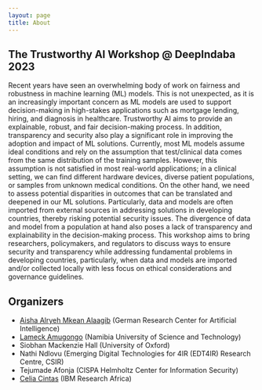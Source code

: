```yaml
---
layout: page
title: About
---
```


## The Trustworthy AI Workshop @ DeepIndaba 2023

Recent years have seen an overwhelming body of work on fairness and robustness in machine learning (ML) models. This is not unexpected, as it is an increasingly important concern as ML models are used to support decision-making in high-stakes applications such as mortgage lending, hiring, and diagnosis in healthcare. Trustworthy AI aims to provide an explainable, robust, and fair decision-making process. In addition, transparency and security also play a significant role in improving the adoption and impact of ML solutions.  Currently, most ML models assume ideal conditions and rely on the assumption that test/clinical data comes from the same distribution of the training samples. However, this assumption is not satisfied in most real-world applications; in a clinical setting, we can find different hardware devices, diverse patient populations, or samples from unknown medical conditions. On the other hand, we need to assess potential disparities in outcomes that can be translated and deepened in our ML solutions. Particularly, data and models are often imported from external sources in addressing solutions in developing countries, thereby risking potential security issues. The divergence of data and model from a population at hand also poses a lack of transparency and explainability in the decision-making process. This workshop aims to bring researchers, policymakers, and regulators to discuss ways to ensure security and transparency while addressing fundamental problems in developing countries, particularly, when data and models are imported and/or collected locally with less focus on ethical considerations and governance guidelines.

## Organizers

-  [Aisha Alryeh Mkean Alaagib](https://aishaalaagib.netlify.app/) (German Research Center for Artificial Intelligence)
-  [Lameck Amugongo](https://mbangula.github.io/)  (Namibia University of Science and Technology)
-  Siobhan Mackenzie Hall (University of Oxford)
-  Nathi Ndlovu (Emerging Digital Technologies for 4IR (EDT4IR) Research Centre, CSIR)
-  Tejumade Afonja (CISPA Helmholtz Center for Information Security)
-  [Celia Cintas](https://celiacintas.io/) (IBM Research Africa)
